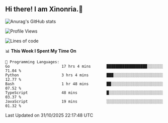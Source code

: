 ## Hi there! I am Xinonria.👋

![Anurag's GitHub stats](https://status-git-main-xinonrias-projects-f26540e3.vercel.app/api?username=xinonria&hide=stars,issues)

<!--START_SECTION:waka-->
![Profile Views](http://img.shields.io/badge/Profile%20Views-12-blue)

![Lines of code](https://img.shields.io/badge/From%20Hello%20World%20I%27ve%20Written-10.3%20million%20lines%20of%20code-blue)

📊 **This Week I Spent My Time On** 

```text
💬 Programming Languages: 
Go                       17 hrs 4 mins       ██████████████████░░░░░░░   71.04 % 
Python                   3 hrs 4 mins        ███░░░░░░░░░░░░░░░░░░░░░░   12.77 % 
Bash                     1 hr 48 mins        ██░░░░░░░░░░░░░░░░░░░░░░░   07.52 % 
TypeScript               48 mins             █░░░░░░░░░░░░░░░░░░░░░░░░   03.37 % 
JavaScript               19 mins             ░░░░░░░░░░░░░░░░░░░░░░░░░   01.32 % 
```


 Last Updated on 31/10/2025 22:17:48 UTC
<!--END_SECTION:waka-->

<!--
**xinonria/xinonria** is a ✨ _special_ ✨ repository because its `README.md` (this file) appears on your GitHub profile.

Here are some ideas to get you started:

- 🔭 I’m currently working on ...
- 🌱 I’m currently learning ...
- 👯 I’m looking to collaborate on ...
- 🤔 I’m looking for help with ...
- 💬 Ask me about ...
- 📫 How to reach me: ...
- 😄 Pronouns: ...
- ⚡ Fun fact: ...
-->

